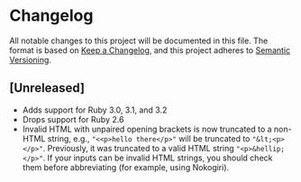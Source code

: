# Changelog

All notable changes to this project will be documented in this file.
The format is based on [Keep a Changelog](https://keepachangelog.com/en/1.0.0/),
and this project adheres to [Semantic Versioning](https://semver.org/spec/v2.0.0.html).

## [Unreleased]

* Adds support for Ruby 3.0, 3.1, and 3.2
* Drops support for Ruby 2.6
* Invalid HTML with unpaired opening brackets is now truncated to a non-HTML string, e.g., `"<<p>hello there</p>"` will be truncated to `"&lt;<p></p>"`.  Previously, it was truncated to a valid HTML string `"<p>&hellip;</p>"`. If your inputs can be invalid HTML strings, you should check them before abbreviating (for example, using Nokogiri).
